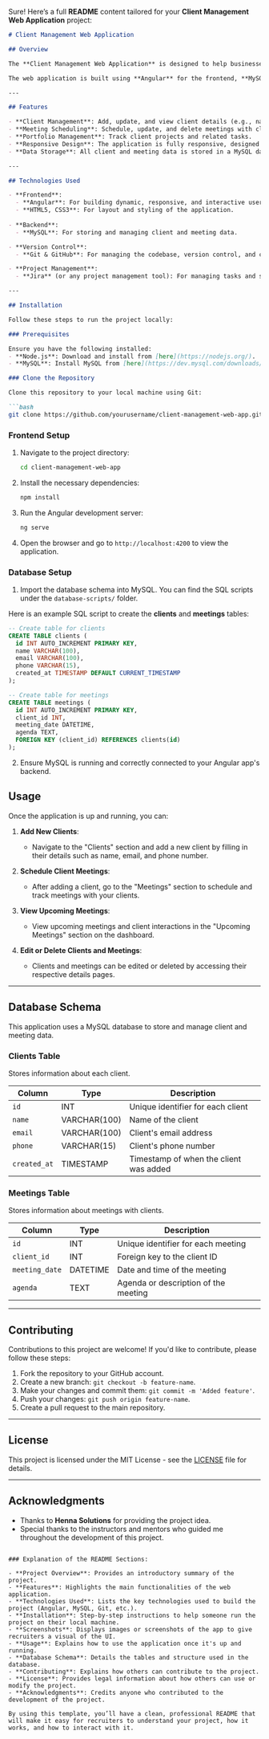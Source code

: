 Sure! Here’s a full **README** content tailored for your **Client Management Web Application** project:

```markdown
# Client Management Web Application

## Overview

The **Client Management Web Application** is designed to help businesses, particularly architectural firms, manage their clients, meetings, and associated projects. The app allows users to store client information, schedule meetings, track tasks, and maintain a clear record of client portfolios. This project is developed as part of a phase-end project to demonstrate skills in front-end development, database design, and project management using Agile methodologies.

The web application is built using **Angular** for the frontend, **MySQL** for data storage, and managed using **GitHub** for version control. It is structured to allow easy addition of clients, scheduling of client meetings, and viewing of project-related tasks.

---

## Features

- **Client Management**: Add, update, and view client details (e.g., name, email, phone).
- **Meeting Scheduling**: Schedule, update, and delete meetings with clients. View upcoming meetings.
- **Portfolio Management**: Track client projects and related tasks.
- **Responsive Design**: The application is fully responsive, designed for both desktop and mobile devices.
- **Data Storage**: All client and meeting data is stored in a MySQL database for persistent data management.

---

## Technologies Used

- **Frontend**:
  - **Angular**: For building dynamic, responsive, and interactive user interfaces.
  - **HTML5, CSS3**: For layout and styling of the application.
  
- **Backend**:
  - **MySQL**: For storing and managing client and meeting data.

- **Version Control**:
  - **Git & GitHub**: For managing the codebase, version control, and collaboration.

- **Project Management**:
  - **Jira** (or any project management tool): For managing tasks and sprints in an Agile environment.

---

## Installation

Follow these steps to run the project locally:

### Prerequisites

Ensure you have the following installed:
- **Node.js**: Download and install from [here](https://nodejs.org/).
- **MySQL**: Install MySQL from [here](https://dev.mysql.com/downloads/).

### Clone the Repository

Clone this repository to your local machine using Git:

```bash
git clone https://github.com/yourusername/client-management-web-app.git
```

### Frontend Setup

1. Navigate to the project directory:
   ```bash
   cd client-management-web-app
   ```

2. Install the necessary dependencies:
   ```bash
   npm install
   ```

3. Run the Angular development server:
   ```bash
   ng serve
   ```

4. Open the browser and go to `http://localhost:4200` to view the application.

### Database Setup

1. Import the database schema into MySQL. You can find the SQL scripts under the `database-scripts/` folder.

Here is an example SQL script to create the **clients** and **meetings** tables:

```sql
-- Create table for clients
CREATE TABLE clients (
  id INT AUTO_INCREMENT PRIMARY KEY,
  name VARCHAR(100),
  email VARCHAR(100),
  phone VARCHAR(15),
  created_at TIMESTAMP DEFAULT CURRENT_TIMESTAMP
);

-- Create table for meetings
CREATE TABLE meetings (
  id INT AUTO_INCREMENT PRIMARY KEY,
  client_id INT,
  meeting_date DATETIME,
  agenda TEXT,
  FOREIGN KEY (client_id) REFERENCES clients(id)
);
```

2. Ensure MySQL is running and correctly connected to your Angular app's backend.




## Usage

Once the application is up and running, you can:

1. **Add New Clients**:
   - Navigate to the "Clients" section and add a new client by filling in their details such as name, email, and phone number.
   
2. **Schedule Client Meetings**:
   - After adding a client, go to the "Meetings" section to schedule and track meetings with your clients.
   
3. **View Upcoming Meetings**:
   - View upcoming meetings and client interactions in the "Upcoming Meetings" section on the dashboard.

4. **Edit or Delete Clients and Meetings**:
   - Clients and meetings can be edited or deleted by accessing their respective details pages.

---

## Database Schema

This application uses a MySQL database to store and manage client and meeting data.

### Clients Table
Stores information about each client.

| Column      | Type           | Description                        |
|-------------|----------------|------------------------------------|
| `id`        | INT            | Unique identifier for each client |
| `name`      | VARCHAR(100)    | Name of the client                |
| `email`     | VARCHAR(100)    | Client's email address            |
| `phone`     | VARCHAR(15)     | Client's phone number             |
| `created_at`| TIMESTAMP      | Timestamp of when the client was added |

### Meetings Table
Stores information about meetings with clients.

| Column      | Type           | Description                        |
|-------------|----------------|------------------------------------|
| `id`        | INT            | Unique identifier for each meeting|
| `client_id` | INT            | Foreign key to the client ID      |
| `meeting_date` | DATETIME    | Date and time of the meeting      |
| `agenda`    | TEXT           | Agenda or description of the meeting |

---

## Contributing

Contributions to this project are welcome! If you'd like to contribute, please follow these steps:

1. Fork the repository to your GitHub account.
2. Create a new branch: `git checkout -b feature-name`.
3. Make your changes and commit them: `git commit -m 'Added feature'`.
4. Push your changes: `git push origin feature-name`.
5. Create a pull request to the main repository.

---

## License

This project is licensed under the MIT License - see the [LICENSE](LICENSE) file for details.

---

## Acknowledgments

- Thanks to **Henna Solutions** for providing the project idea.
- Special thanks to the instructors and mentors who guided me throughout the development of this project.
```

### Explanation of the README Sections:

- **Project Overview**: Provides an introductory summary of the project.
- **Features**: Highlights the main functionalities of the web application.
- **Technologies Used**: Lists the key technologies used to build the project (Angular, MySQL, Git, etc.).
- **Installation**: Step-by-step instructions to help someone run the project on their local machine.
- **Screenshots**: Displays images or screenshots of the app to give recruiters a visual of the UI.
- **Usage**: Explains how to use the application once it's up and running.
- **Database Schema**: Details the tables and structure used in the database.
- **Contributing**: Explains how others can contribute to the project.
- **License**: Provides legal information about how others can use or modify the project.
- **Acknowledgments**: Credits anyone who contributed to the development of the project.

By using this template, you’ll have a clean, professional README that will make it easy for recruiters to understand your project, how it works, and how to interact with it.
